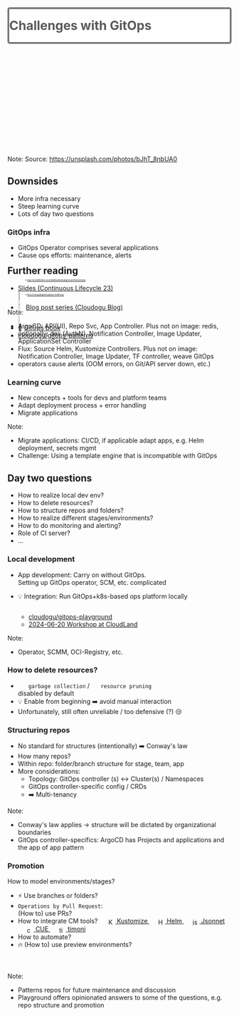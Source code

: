 <!-- .slide: data-background-image="images/challenge.jpg"  -->
<!-- .slide: style="text-align: center !important; font-size: 190%"  -->

<div style="border-radius: 5px; border: 4px solid #777;background-color: rgba(255,255,255,0.8); padding-top: 20px; padding-bottom: 20px; margin-bottom: 250px">
  <h1 style="margin: 0 0 0 0; color: #5b5a5a;" >Challenges with GitOps</h1>
</div>

Note:
Source: https://unsplash.com/photos/bJhT_8nbUA0



<!-- .slide: style="font-size: 200%"  -->
## Downsides

* More infra necessary
* Steep learning curve
* Lots of day two questions



### GitOps infra

* GitOps Operator comprises several applications
* Cause ops efforts: maintenance, alerts
<br/><br/>

<div class="container">
    <div class="column">
        <figure>
            <img data-src="images/argocd_architecture.png" width="67%" style="border-radius: 1%"/>
            <figcaption style="font-size: 30%">🌐 <a href="https://argo-cd.readthedocs.io/en/stable/assets/argocd_architecture.png">argo-cd.readthedocs.io/en/stable/assets/argocd_architecture.png</a></figcaption>
        </figure>
    </div>
    <div class="column">
        <figure>
            <img data-src="images/gitops-toolkit.png" style="border-radius: 1%"/>
            <figcaption style="font-size: 30%">🌐 <a href="https://fluxcd.io/img/diagrams/gitops-toolkit.png">fluxcd.io/img/diagrams/gitops-toolkit.png</a></figcaption>
        </figure>
    </div>
</div>

Note:
* ArgoCD: API(UI), Repo Svc, App Controller. Plus not on image: redis, optionally: dex (AuthN), Notification Controller,
  Image Updater, ApplicationSet Controller
* Flux: Source Helm, Kustomize Controllers. Plus not on image:  Notification Controller, Image Updater, TF controller, weave GitOps
* operators cause alerts (OOM errors, on Git/API server down, etc.)



<!-- .slide: style="font-size: 135%"  -->
### Learning curve

* New concepts + tools for devs and platform teams
* Adapt deployment process + error handling
* Migrate applications

Note:
* Migrate applications: CI/CD, if applicable adapt apps, e.g. Helm deployment, secrets mgmt
* Challenge: Using a template engine that is incompatible with GitOps



<!-- .slide: style="font-size: 130%"  -->
## Day two questions

* How to realize local dev env?
* How to delete resources?
* How to structure repos and folders?
* How to realize different stages/environments?
* How to do monitoring and alerting?
* Role of CI server?
* ...



<!-- .slide: style="font-size: 120%"  -->
### Local development

* App development: Carry on without GitOps.  
  Setting up GitOps operator, SCM, etc. complicated  
* 💡 Integration: Run GitOps+k8s-based ops platform locally  
  
  <a class="fragment" data-fragment-index="2" href="https://meine.doag.org/events/cloudland/2024/agenda/#eventDay.1718834400#agendaId.4234"><img data-src="images/CL_2024_Shared Pics_Schnatterer.jpg" class="floatRight" style="border-radius: 15px;" width="37%;"/></a>
  
  * <!-- .element: class="fragment" data-fragment-index="1" --> <i class='fab fa-github'></i>  <a href="https://github.com/cloudogu/gitops-playground">cloudogu/gitops-playground</a> 
  * <!-- .element: class="fragment" data-fragment-index="2" --> <a href="https://meine.doag.org/events/cloudland/2024/agenda/#eventDay.1718834400#agendaId.4234">2024-06-20 Workshop at CloudLand</a>


Note:
* Operator, SCMM, OCI-Registry, etc.



<!-- .slide: data-visibility="hidden" -->
<!-- .slide: style="font-size: 120%"  -->
### How to delete resources?

* <img data-src="images/flux-icon.svg" style="vertical-align: middle;" width="4%;"/> `garbage collection` / <img data-src="images/argo-icon.svg" style="vertical-align: middle;" width="3.5%;"/>  `resource pruning`  
  disabled by default
* 💡 Enable from beginning ➡️ avoid manual interaction
* Unfortunately, still often unreliable / too defensive (?) 😒



<!-- .slide: style="font-size: 115%"  -->
### Structuring repos

* No standard for structures (intentionally) ➡️ Conway's law
* How many repos?
* Within repo: folder/branch structure for stage, team, app  
* More considerations:
  * Topology: GitOps controller (s) ↔ Cluster(s) / Namespaces
  * GitOps controller-specific config / CRDs
  * ➡️ Multi-tenancy

Note: 
* Conway's law applies ->️ structure will be dictated by organizational boundaries
* GitOps controller-specifics: ArgoCD has Projects and applications and the app of app pattern



<!-- .slide: style="font-size: 140%"  -->
### Promotion

How to model environments/stages?


* ⚡️ Use branches or folders?
* `Operations by Pull Request`:  
   (How to) use PRs? 
* How to integrate CM tools?
  <a href="https://kustomize.io/" class="tooltip-bellow">
    <img data-src="images/kustomize-icon.svg" title="Kustomize" style="height: 1.1em; margin-left: 20px; vertical-align: middle;" class="zoom1-5x"/>
    <span class="tooltip-bellow-text" style="top: -130%">Kustomize</span>
  </a>
  <a href="https://helm.sh" class="tooltip-bellow">
    <img data-src="images/helm-icon.svg" title="Helm" style="height: 1.1em; margin-left: 20px; vertical-align: middle;" class="zoom1-5x" />
    <span class="tooltip-bellow-text" style="top: -130%">Helm</span>
  </a>
  <a href="https://jsonnet.org/" class="tooltip-bellow">
    <img title="jsonnet" data-src="images/jsonnet-icon.svg" style="height: 1.1em; margin-left: 20px; vertical-align: middle;" class="zoom1-5x"/>
    <span class="tooltip-bellow-text" style="top: -130%">Jsonnet</span>
  </a>
  <a href="https://cuelang.org/" class="tooltip-bellow">
    <img title="cuelang" data-src="images/cue-icon.svg" style="height: 1.1em; margin-left: 20px; vertical-align: middle;" class="zoom1-5x"/>
    <span class="tooltip-bellow-text" style="top: -130%">CUE</span>
  </a>
  <a href="https://timoni.sh/" class="tooltip-bellow">
    <img title="timoni" data-src="images/timoni-icon.svg" style="height: 1.1em; margin-left: 20px; vertical-align: middle;" class="zoom1-5x"/>
    <span class="tooltip-bellow-text" style="top: -130%">timoni</span>
  </a>
* How to automate?
* 🔥 (How to) use preview environments?



<!-- .slide: style="font-size: 130%"  -->
<a href="https://dpunkt.de/produkt/gitops/"><img data-src="images/Cubukcuoglu_GitOps.png" class="floatRight" width="40%;" style="margin-top: 5%"/></a>

<span style="position: absolute; top: 15%">
<h2 id="further-reading">Further reading</h2>
<ul>
  <li><i class="fas fa-microphone"></i> <a href="https://cloudogu.github.io/gitops-talks/2023-11-continuous-lifecycle/#/">Slides (Continuous Lifecycle 23)</a></li>
  <li><img data-src="images/gitops-patterns-series.png" title="Helm" style="vertical-align: middle;" width=5%> <a href="https://cloudogu.com/en/blog/gitops-repository-patterns-part-1-introduction">Blog post series (Cloudogu Blog)</a>
  <li>📘 <a href="https://dpunkt.de/produkt/gitops/">GitOps book</a></li>
  <li><i class='fab fa-github'></i> <a href="https://github.com/cloudogu/gitops-patterns">cloudogu/gitops-patterns</a></li>
</ul>
</span>

Note:
* Patterns repos for future maintenance and discussion
* Playground offers opinionated answers to some of the questions, e.g. repo structure and promotion 
